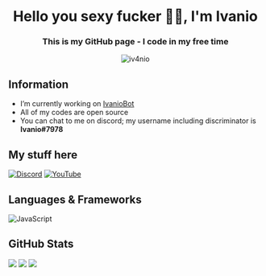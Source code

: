 <h1 align="center">Hello you sexy fucker 🥵👋, I'm Ivanio</h1>
<h3 align="center">This is my GitHub page - I code in my free time</h3>

<p align="center"> 
    <img src="https://komarev.com/ghpvc/?username=iv4nio&label=Profile%20views&color=0e75b6&style=flat" alt="iv4nio" /> 
    
</p>

## Information

- I’m currently working on [IvanioBot](https://github.com/Iv4nio/IvanioBot)
- All of my codes are open source
- You can chat to me on discord; my username including discriminator is **Ivanio#7978**

## My stuff here

[![Discord](https://img.shields.io/badge/Discord-7289DA?style=for-the-badge&logo=discord&logoColor=white)](https://discord.gg/BatwkX5NbG)
[![YouTube](https://img.shields.io/badge/YouTube-990000?style=for-the-badge&logo=YouTube&logoColor=white)](https://youtube.com/c/Ivanio)

## Languages & Frameworks

![JavaScript](https://img.shields.io/badge/javascript-%23323330.svg?style=for-the-badge&logo=javascript&logoColor=%23F7DF1E)

## GitHub Stats

<p align="left">
    <img src="https://github-readme-stats.vercel.app/api?username=Iv4nio&show_icons=true&count_private=true&theme=tokyonight"/>
    <img src="https://github-readme-stats.vercel.app/api/top-langs/?username=Iv4nio&layout=compact&theme=tokyonight"/>
    <img src="https://github-readme-streak-stats.herokuapp.com?user=Iv4nio&theme=tokyonight"/>
</p>
